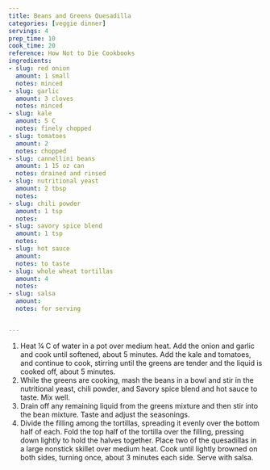 ```yaml
---
title: Beans and Greens Quesadilla
categories: [veggie dinner]
servings: 4
prep_time: 10
cook_time: 20
reference: How Not to Die Cookbooks
ingredients:
- slug: red onion
  amount: 1 small
  notes: minced
- slug: garlic
  amount: 3 cloves
  notes: minced
- slug: kale
  amount: 5 C
  notes: finely chopped
- slug: tomatoes
  amount: 2
  notes: chopped
- slug: cannellini beans
  amount: 1 15 oz can
  notes: drained and rinsed
- slug: nutritional yeast
  amount: 2 tbsp
  notes:
- slug: chili powder
  amount: 1 tsp
  notes:
- slug: savory spice blend
  amount: 1 tsp
  notes:
- slug: hot sauce
  amount:
  notes: to taste
- slug: whole wheat tortillas
  amount: 4
  notes:
- slug: salsa
  amount:
  notes: for serving


---
```


1. Heat ¼ C of water in a pot over medium heat. Add the onion and garlic and cook until softened, about 5 minutes. Add the kale and tomatoes, and continue to cook, stirring until the greens are tender and the liquid is cooked off, about 5 minutes.
2. While the greens are cooking, mash the beans in a bowl and stir in the nutritional yeast, chili powder, and Savory spice blend and hot sauce to taste. Mix well.
3. Drain off any remaining liquid from the greens mixture and then stir into the bean mixture. Taste and adjust the seasonings.
4. Divide the filling among the tortillas, spreading it evenly over the bottom half of each. Fold the top half of the tortilla over the filling, pressing down lightly to hold the halves together. Place two of the quesadillas in a large nonstick skillet over medium heat. Cook until lightly browned on both sides, turning once, about 3 minutes each side. Serve with salsa.
